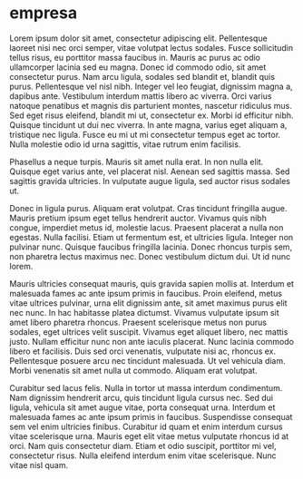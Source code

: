 # empresa
Lorem ipsum dolor sit amet, consectetur adipiscing elit. Pellentesque laoreet nisi nec orci semper, vitae volutpat lectus sodales. Fusce sollicitudin tellus risus, eu porttitor massa faucibus in. Mauris ac purus ac odio ullamcorper lacinia sed eu magna. Donec id commodo odio, sit amet consectetur purus. Nam arcu ligula, sodales sed blandit et, blandit quis purus. Pellentesque vel nisl nibh. Integer vel leo feugiat, dignissim magna a, dapibus ante. Vestibulum interdum mattis libero ac viverra. Orci varius natoque penatibus et magnis dis parturient montes, nascetur ridiculus mus. Sed eget risus eleifend, blandit mi ut, consectetur ex. Morbi id efficitur nibh. Quisque tincidunt ut dui nec viverra. In ante magna, varius eget aliquam a, tristique nec ligula. Fusce eu mi ut mi consectetur tempus eget ac tortor. Nulla molestie odio id urna sagittis, vitae rutrum enim facilisis.

Phasellus a neque turpis. Mauris sit amet nulla erat. In non nulla elit. Quisque eget varius ante, vel placerat nisl. Aenean sed sagittis massa. Sed sagittis gravida ultricies. In vulputate augue ligula, sed auctor risus sodales ut.

Donec in ligula purus. Aliquam erat volutpat. Cras tincidunt fringilla augue. Mauris pretium ipsum eget tellus hendrerit auctor. Vivamus quis nibh congue, imperdiet metus id, molestie lacus. Praesent placerat a nulla non egestas. Nulla facilisi. Etiam ut fermentum est, et ultricies ligula. Integer non pulvinar nunc. Quisque faucibus fringilla lacinia. Donec rhoncus turpis sem, non pharetra lectus maximus nec. Donec vestibulum dictum dui. Ut id nunc lorem.

Mauris ultricies consequat mauris, quis gravida sapien mollis at. Interdum et malesuada fames ac ante ipsum primis in faucibus. Proin eleifend, metus vitae ultrices pulvinar, urna elit dignissim ante, sit amet maximus purus elit nec nunc. In hac habitasse platea dictumst. Vivamus vulputate ipsum sit amet libero pharetra rhoncus. Praesent scelerisque metus non purus sodales, eget ultrices velit suscipit. Vivamus eget aliquet libero, nec mattis justo. Nullam efficitur nunc non ante iaculis placerat. Nunc lacinia commodo libero et facilisis. Duis sed orci venenatis, vulputate nisi ac, rhoncus ex. Pellentesque posuere arcu nec tincidunt malesuada. Ut vel vehicula diam. Morbi venenatis sit amet nulla ut commodo. Aliquam erat volutpat.

Curabitur sed lacus felis. Nulla in tortor ut massa interdum condimentum. Nam dignissim hendrerit arcu, quis tincidunt ligula cursus nec. Sed dui ligula, vehicula sit amet augue vitae, porta consequat urna. Interdum et malesuada fames ac ante ipsum primis in faucibus. Suspendisse consequat sem vel enim ultricies finibus. Curabitur id quam et enim interdum cursus vitae scelerisque urna. Mauris eget elit vitae metus vulputate rhoncus id at orci. Nam quis consectetur diam. Etiam et odio suscipit, porttitor mi vel, consectetur risus. Nulla eleifend interdum enim vitae scelerisque. Nunc vitae nisl quam.
